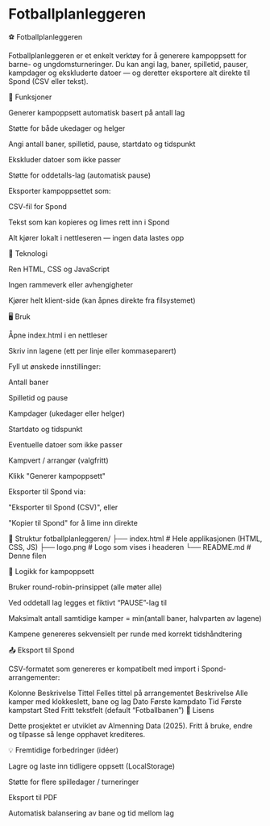# Fotballplanleggeren
⚽ Fotballplanleggeren

Fotballplanleggeren er et enkelt verktøy for å generere kampoppsett for barne- og ungdomsturneringer.
Du kan angi lag, baner, spilletid, pauser, kampdager og ekskluderte datoer — og deretter eksportere alt direkte til Spond (CSV eller tekst).

🚀 Funksjoner

Generer kampoppsett automatisk basert på antall lag

Støtte for både ukedager og helger

Angi antall baner, spilletid, pause, startdato og tidspunkt

Ekskluder datoer som ikke passer

Støtte for oddetalls-lag (automatisk pause)

Eksporter kampoppsettet som:

CSV-fil for Spond

Tekst som kan kopieres og limes rett inn i Spond

Alt kjører lokalt i nettleseren — ingen data lastes opp

🧩 Teknologi

Ren HTML, CSS og JavaScript

Ingen rammeverk eller avhengigheter

Kjører helt klient-side (kan åpnes direkte fra filsystemet)

🖥️ Bruk

Åpne index.html i en nettleser

Skriv inn lagene (ett per linje eller kommaseparert)

Fyll ut ønskede innstillinger:

Antall baner

Spilletid og pause

Kampdager (ukedager eller helger)

Startdato og tidspunkt

Eventuelle datoer som ikke passer

Kampvert / arrangør (valgfritt)

Klikk "Generer kampoppsett"

Eksporter til Spond via:

"Eksporter til Spond (CSV)", eller

"Kopier til Spond" for å lime inn direkte

📂 Struktur
fotballplanleggeren/
├── index.html        # Hele applikasjonen (HTML, CSS, JS)
├── logo.png          # Logo som vises i headeren
└── README.md         # Denne filen

🧠 Logikk for kampoppsett

Bruker round-robin-prinsippet (alle møter alle)

Ved oddetall lag legges et fiktivt “PAUSE”-lag til

Maksimalt antall samtidige kamper = min(antall baner, halvparten av lagene)

Kampene genereres sekvensielt per runde med korrekt tidshåndtering

📤 Eksport til Spond

CSV-formatet som genereres er kompatibelt med import i Spond-arrangementer:

Kolonne	Beskrivelse
Tittel	Felles tittel på arrangementet
Beskrivelse	Alle kamper med klokkeslett, bane og lag
Dato	Første kampdato
Tid	Første kampstart
Sted	Fritt tekstfelt (default “Fotballbanen”)
🧾 Lisens

Dette prosjektet er utviklet av Almenning Data (2025).
Fritt å bruke, endre og tilpasse så lenge opphavet krediteres.

💡 Fremtidige forbedringer (idéer)

Lagre og laste inn tidligere oppsett (LocalStorage)

Støtte for flere spilledager / turneringer

Eksport til PDF

Automatisk balansering av bane og tid mellom lag